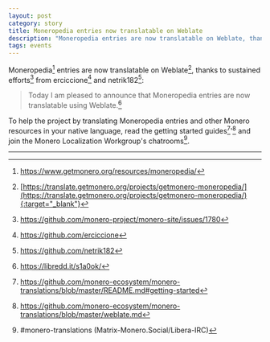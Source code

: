 ```yaml
---
layout: post
category: story
title: Moneropedia entries now translatable on Weblate
description: "Moneropedia entries are now translatable on Weblate, thanks to sustained efforts from erciccione and netrik182."
tags: events
---
```


Moneropedia[^1] entries are now translatable on Weblate[^2], thanks to sustained efforts[^3] from erciccione[^4] and netrik182[^5]:

> Today I am pleased to announce that Moneropedia entries are now translatable using Weblate.[^6]

To help the project by translating Moneropedia entries and other Monero resources in your native language, read the getting started guides[^7]'[^8] and join the Monero Localization Workgroup's chatrooms[^9].



---

[^1]: https://www.getmonero.org/resources/moneropedia/
[^2]: [https://translate.getmonero.org/projects/getmonero-moneropedia/](https://translate.getmonero.org/projects/getmonero-moneropedia/){:target="_blank"}
[^3]: https://github.com/monero-project/monero-site/issues/1780
[^4]: https://github.com/erciccione
[^5]: https://github.com/netrik182
[^6]: https://libredd.it/s1a0ok/
[^7]: https://github.com/monero-ecosystem/monero-translations/blob/master/README.md#getting-started
[^8]: https://github.com/monero-ecosystem/monero-translations/blob/master/weblate.md
[^9]: #monero-translations (Matrix-Monero.Social/Libera-IRC)
